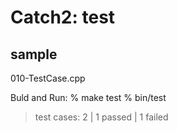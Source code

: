 Catch2: test
===============


## sample  
010-TestCase.cpp

Buld and Run:
% make test
% bin/test
> test cases: 2 | 1 passed | 1 failed
